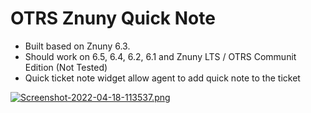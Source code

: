 # OTRS Znuny Quick Note
- Built based on Znuny 6.3. 
- Should work on 6.5, 6.4, 6.2, 6.1 and Znuny LTS / OTRS Communit Edition (Not Tested)
- Quick ticket note widget allow agent to add quick note to the ticket

[![Screenshot-2022-04-18-113537.png](https://i.postimg.cc/d3mg837w/Screenshot-2022-04-18-113537.png)](https://postimg.cc/fSyHswjr)